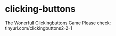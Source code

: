 # clicking-buttons
The Wonerfull Clickingbuttons Game
Please check: tinyurl.com/clickingbuttons2-2-1
